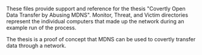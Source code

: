 These files provide support and reference for the thesis "Covertly Open Data Transfer by Abusing MDNS".
Monitor, Threat, and Victim directories represent the individual computers that made up the network during an example run of the process.

The thesis is a proof of concept that MDNS can be used to covertly transfer data through a network.
